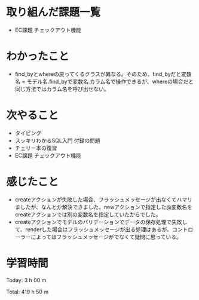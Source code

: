 # 取り組んだ課題一覧
- EC課題 チェックアウト機能

# わかったこと
- find_byとwhereの戻ってくるクラスが異なる。そのため、find_byだと変数名 = モデル名.find_byで変数名.カラム名で操作できるが、whereの場合だと同じ方法ではカラム名を呼び出せない。

# 次やること
- タイピング
- スッキリわかるSQL入門 付録の問題
- チェリー本の復習
- EC課題 チェックアウト機能

# 感じたこと
- createアクションが失敗した場合、フラッシュメッセージが出なくてハマリましたが、なんとか解決できました。newアクションで指定した@変数名をcreateアクションでは別の変数名を指定していたからでした。
- createアクションでモデルのバリデーションでデータの保存処理で失敗して、renderした場合はフラッシュメッセージが出る処理はあるが、コントローラーによってはフラッシュメッセージがでなくて疑問に思っている。

# 学習時間
Today: 3 h 00 m

Total: 419 h 50 m












































































